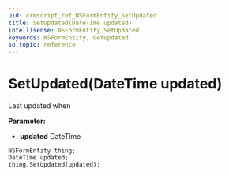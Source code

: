 ```yaml
---
uid: crmscript_ref_NSFormEntity_SetUpdated
title: SetUpdated(DateTime updated)
intellisense: NSFormEntity.SetUpdated
keywords: NSFormEntity, GetUpdated
so.topic: reference
---
```


# SetUpdated(DateTime updated)

Last updated when

**Parameter:** 
* **updated** DateTime

```crmscript
NSFormEntity thing;
DateTime updated;
thing.SetUpdated(updated);
```

